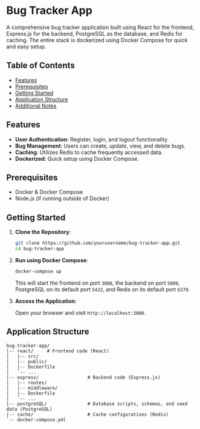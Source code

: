# Bug Tracker App

A comprehensive bug tracker application built using React for the frontend, Express.js for the backend, PostgreSQL as the database, and Redis for caching. The entire stack is dockerized using Docker Compose for quick and easy setup.

## Table of Contents

- [Features](#features)
- [Prerequisites](#prerequisites)
- [Getting Started](#getting-started)
- [Application Structure](#application-structure)
- [Additional Notes](#additional-notes)

## Features

- **User Authentication**: Register, login, and logout functionality.
- **Bug Management**: Users can create, update, view, and delete bugs.
- **Caching**: Utilizes Redis to cache frequently accessed data.
- **Dockerized**: Quick setup using Docker Compose.

## Prerequisites

- Docker & Docker Compose
- Node.js (if running outside of Docker)

## Getting Started

1. **Clone the Repository**:

   ```bash
   git clone https://github.com/yourusername/bug-tracker-app.git
   cd bug-tracker-app
   ```

2. **Run using Docker Compose**:

   ```bash
   docker-compose up
   ```

   This will start the frontend on port `3000`, the backend on port `5000`, PostgreSQL on its default port `5432`, and Redis on its default port `6379`.

3. **Access the Application**:

   Open your browser and visit `http://localhost:3000`.

## Application Structure

```
bug-tracker-app/
|-- react/     # Frontend code (React)
|   |-- src/
|   |-- public/
|   |-- Dockerfile
|   `-- ...
|-- express/                  # Backend code (Express.js)
|   |-- routes/
|   |-- middleware/
|   |-- Dockerfile
|   `-- ...
|-- postgreSQL/               # Database scripts, schemas, and seed data (PostgreSQL)
|-- cache/                    # Cache configurations (Redis)
`-- docker-compose.yml
```
